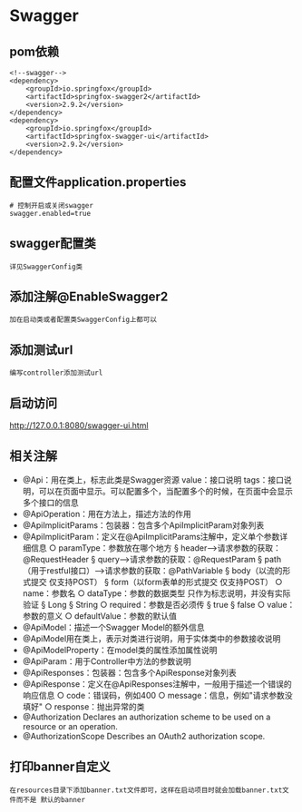 # Swagger 

## pom依赖
        
    <!--swagger-->
    <dependency>
    	<groupId>io.springfox</groupId>
    	<artifactId>springfox-swagger2</artifactId>
    	<version>2.9.2</version>
    </dependency>
    <dependency>
    	<groupId>io.springfox</groupId>
    	<artifactId>springfox-swagger-ui</artifactId>
    	<version>2.9.2</version>
    </dependency>

## 配置文件application.properties
    # 控制开启或关闭swagger
    swagger.enabled=true
    
## swagger配置类
```详见SwaggerConfig类``` 

## 添加注解@EnableSwagger2
```text
加在启动类或者配置类SwaggerConfig上都可以
```

## 添加测试url
```text
编写controller添加测试url
```

## 启动访问
http://127.0.0.1:8080/swagger-ui.html

## 相关注解
* @Api：用在类上，标志此类是Swagger资源
  	value：接口说明
  	tags：接口说明，可以在页面中显示。可以配置多个，当配置多个的时候，在页面中会显示多个接口的信息
* @ApiOperation：用在方法上，描述方法的作用
* @ApiImplicitParams：包装器：包含多个ApiImplicitParam对象列表
* @ApiImplicitParam：定义在@ApiImplicitParams注解中，定义单个参数详细信息
		○ paramType：参数放在哪个地方
			§ header-->请求参数的获取：@RequestHeader
			§ query-->请求参数的获取：@RequestParam
			§ path（用于restful接口）-->请求参数的获取：@PathVariable
			§ body（以流的形式提交 仅支持POST）
			§ form（以form表单的形式提交 仅支持POST）
		○ name：参数名
		○ dataType：参数的数据类型 只作为标志说明，并没有实际验证
			§ Long
			§ String
		○ required：参数是否必须传
			§ true
			§ false
		○ value：参数的意义
		○ defaultValue：参数的默认值
* @ApiModel：描述一个Swagger Model的额外信息
* @ApiModel用在类上，表示对类进行说明，用于实体类中的参数接收说明
* @ApiModelProperty：在model类的属性添加属性说明
* @ApiParam：用于Controller中方法的参数说明
* @ApiResponses：包装器：包含多个ApiResponse对象列表
* @ApiResponse：定义在@ApiResponses注解中，一般用于描述一个错误的响应信息
 		○ code：错误码，例如400
 		○ message：信息，例如"请求参数没填好"
 		○ response：抛出异常的类
* @Authorization	Declares an authorization scheme to be used on a resource or an operation.
* @AuthorizationScope	Describes an OAuth2 authorization scope.

## 打印banner自定义
```text
在resources目录下添加banner.txt文件即可，这样在启动项目时就会加载banner.txt文件而不是 默认的banner
```

